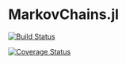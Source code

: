 # MarkovChains.jl

[![Build Status](https://travis-ci.org/wangnangg/MarkovChains.jl.svg?branch=master)](https://travis-ci.org/wangnangg/MarkovChains.jl)

[![Coverage Status](https://coveralls.io/repos/github/wangnangg/MarkovChains.jl/badge.svg?branch=master)](https://coveralls.io/github/wangnangg/MarkovChains.jl?branch=master)
